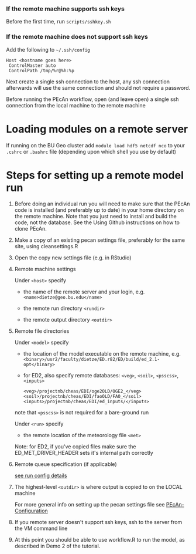 ### If the remote machine supports ssh keys

Before the first time, run `scripts/sshkey.sh`

### If the remote machine does not support ssh keys

Add the following to `~/.ssh/config`

```
Host <hostname goes here>
 ControlMaster auto
 ControlPath /tmp/%r@%h:%p
```

Next create a single ssh connection to the host, any ssh connection
afterwards will use the same connection and should not require a password.

Before running the PEcAn workflow, open (and leave open) a single ssh connection from the local machine to the remote machine

# Loading modules on a remote server

If running on the BU Geo cluster add `module load hdf5 netcdf nco` to your `.cshrc` or `.bashrc` file (depending upon which shell you use by default)

# Steps for setting up a remote model run

1. Before doing an individual run you will need to make sure that the PEcAn code is installed (and preferably up to date) in your home directory on the remote machine. Note that you just need to install and build the code, not the database.  See the Using Github instructions on how to clone PEcAn.

1. Make a copy of an existing pecan settings file, preferably for the same site, using cleansettings.R

2. Open the copy new settings file (e.g. in RStudio)

2. Remote machine settings

    Under `<host>` specify

    * the name of the remote server and your login, e.g. `<name>dietze@geo.bu.edu</name>`

    * the remote run directory `<rundir>`

    * the remote output directory `<outdir>`

3. Remote file directories

    Under `<model>` specify 

    * the location of the model executable on the remote machine, e.g. `<binary>/usr2/faculty/dietze/ED.r82/ED/build/ed_2.1-opt</binary>`

    * for ED2, also specify remote databases: `<veg>`, `<soil>`, `<psscss>`, `<inputs>`

      `<veg>/projectnb/cheas/EDI/oge2OLD/OGE2_</veg>`
      `<soil>/projectnb/cheas/EDI/faoOLD/FAO_</soil>`
      `<inputs>/projectnb/cheas/EDI/ed_inputs/</inputs>`

    note that `<psscss>` is not required for a bare-ground run

    Under `<run>` specify

    * the remote location of the meteorology file `<met>`

    Note: for ED2, if you've copied files make sure the ED_MET_DRIVER_HEADER sets it's internal path correctly

4. Remote queue specification (if applicable)

    [see run config details](https://github.com/PecanProject/pecan/wiki/PEcAn-Configuration#run-setup)

5. The highest-level `<outdir>` is where output is copied to on the LOCAL machine

    For more general info on setting up the pecan settings file see [PEcAn-Configuration](https://github.com/PecanProject/pecan/wiki/PEcAn-Configuration)

6. If you remote server doesn't support ssh keys, ssh to the server from the VM command line

7. At this point you should be able to use workflow.R to run the model, as described in Demo 2 of the tutorial.
